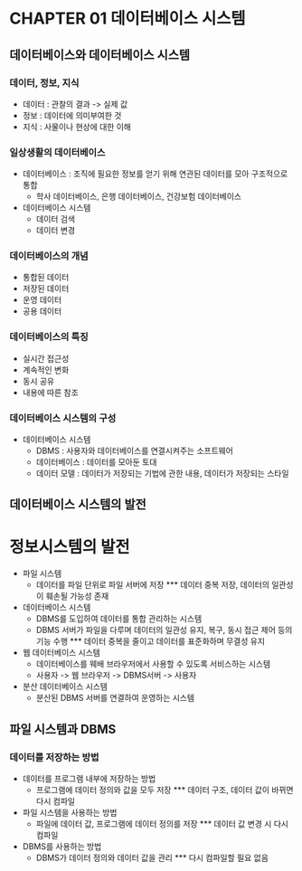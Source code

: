 # CHAPTER 01 데이터베이스 시스템
## 데이터베이스와 데이터베이스 시스템
### 데이터, 정보, 지식
- 데이터 : 관찰의 결과 -> 실제 값
- 정보 : 데이터에 의미부여한 것
- 지식 : 사물이나 현상에 대한 이해
### 일상생활의 데이터베이스
- 데이터베이스 : 조직에 필요한 정보를 얻기 위해 연관된 데이터를 모아 구조적으로 통합
    - 학사 데이터베이스, 은행 데이터베이스, 건강보험 데이터베이스
- 데이터베이스 시스템
    - 데이터 검색
    - 데이터 변경
### 데이터베이스의 개념
- 통합된 데이터
- 저장된 데이터
- 운영 데이터
- 공용 데이터
### 데이터베이스의 특징
- 실시간 접근성
- 계속적인 변화
- 동시 공유
- 내용에 따른 참조
### 데이터베이스 시스템의 구성
- 데이터베이스 시스템
    - DBMS : 사용자와 데이터베이스를 연결시켜주는 소프트웨어
    - 데이터베이스 : 데이터를 모아둔 토대 
    - 데이터 모델 : 데이터가 저장되는 기법에 관한 내용, 데이터가 저장되는 스타일
## 데이터베이스 시스템의 발전
# 정보시스템의 발전
- 파일 시스템
    - 데이터를 파일 단위로 파일 서버에 저장
    *** 데이터 중복 저장, 데이터의 일관성이 훼손될 가능성 존재
- 데이터베이스 시스템
    - DBMS를 도입하여 데이터를 통합 관리하는 시스템
    - DBMS 서버가 파일을 다루며 데이터의 일관성 유지, 복구, 동시 접근 제어 등의 기능 수행
    *** 데이터 중복을 줄이고 데이터를 표준화하며 무결성 유지
- 웹 데이터베이스 시스템
    - 데이터베이스를 웨배 브라우저에서 사용할 수 있도록 서비스하는 시스템
    - 사용자 -> 웹 브라우저 -> DBMS서버 -> 사용자
- 분산 데이터베이스 시스템
    - 분산된 DBMS 서버를 연결하여 운영하는 시스템
## 파일 시스템과 DBMS
### 데이터를 저장하는 방법
- 데이터를 프로그램 내부에 저장하는 방법
    - 프로그램에 데이터 정의와 값을 모두 저장
    *** 데이터 구조, 데이터 값이 바뀌면 다시 컴파일
- 파일 시스템을 사용하는 방법
    - 파일에 데이터 값, 프로그램에 데이터 정의를 저장
    *** 데이터 값 변경 시 다시 컴파일
- DBMS를 사용하는 방법
    - DBMS가 데이터 정의와 데이터 값을 관리
    *** 다시 컴파일할 필요 없음


